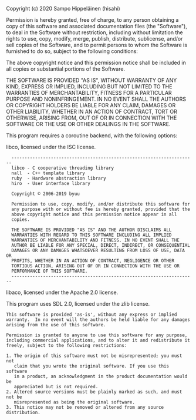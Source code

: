 Copyright (c) 2020 Sampo Hippeläinen (hisahi)

Permission is hereby granted, free of charge, to any person obtaining a copy
of this software and associated documentation files (the "Software"), to deal
in the Software without restriction, including without limitation the rights
to use, copy, modify, merge, publish, distribute, sublicense, and/or sell
copies of the Software, and to permit persons to whom the Software is
furnished to do so, subject to the following conditions:

The above copyright notice and this permission notice shall be included in all
copies or substantial portions of the Software.

THE SOFTWARE IS PROVIDED "AS IS", WITHOUT WARRANTY OF ANY KIND, EXPRESS OR
IMPLIED, INCLUDING BUT NOT LIMITED TO THE WARRANTIES OF MERCHANTABILITY,
FITNESS FOR A PARTICULAR PURPOSE AND NONINFRINGEMENT. IN NO EVENT SHALL THE
AUTHORS OR COPYRIGHT HOLDERS BE LIABLE FOR ANY CLAIM, DAMAGES OR OTHER
LIABILITY, WHETHER IN AN ACTION OF CONTRACT, TORT OR OTHERWISE, ARISING FROM,
OUT OF OR IN CONNECTION WITH THE SOFTWARE OR THE USE OR OTHER DEALINGS IN THE
SOFTWARE.



This program requires a coroutine backend, with the following options:

   libco, licensed under the ISC license.

      ----------------------------------------------------------------------
      libco - C cooperative threading library
      nall  - C++ template library
      ruby  - Hardware abstraction library
      hiro  - User interface library

      Copyright © 2006-2019 byuu

      Permission to use, copy, modify, and/or distribute this software for
      any purpose with or without fee is hereby granted, provided that the
      above copyright notice and this permission notice appear in all
      copies.

      THE SOFTWARE IS PROVIDED "AS IS" AND THE AUTHOR DISCLAIMS ALL
      WARRANTIES WITH REGARD TO THIS SOFTWARE INCLUDING ALL IMPLIED
      WARRANTIES OF MERCHANTABILITY AND FITNESS. IN NO EVENT SHALL THE
      AUTHOR BE LIABLE FOR ANY SPECIAL, DIRECT, INDIRECT, OR CONSEQUENTIAL
      DAMAGES OR ANY DAMAGES WHATSOEVER RESULTING FROM LOSS OF USE, DATA OR
      PROFITS, WHETHER IN AN ACTION OF CONTRACT, NEGLIGENCE OR OTHER
      TORTIOUS ACTION, ARISING OUT OF OR IN CONNECTION WITH THE USE OR
      PERFORMANCE OF THIS SOFTWARE.
      ----------------------------------------------------------------------

   libaco, licensed under the Apache 2.0 license.

This program uses SDL 2.0, licensed under the zlib license.

    This software is provided 'as-is', without any express or implied
    warranty.  In no event will the authors be held liable for any damages
    arising from the use of this software.
 
    Permission is granted to anyone to use this software for any purpose,
    including commercial applications, and to alter it and redistribute it
    freely, subject to the following restrictions:

    1. The origin of this software must not be misrepresented; you must not
       claim that you wrote the original software. If you use this software
       in a product, an acknowledgment in the product documentation would be
       appreciated but is not required.
    2. Altered source versions must be plainly marked as such, and must not be
       misrepresented as being the original software.
    3. This notice may not be removed or altered from any source distribution.






